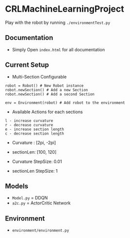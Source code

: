 # CRLMachineLearningProject

Play with the robot by running `./environmentTest.py`

## Documentation
- Simply Open `index.html` for all documentation

## Current Setup
- Multi-Section Configurable
```
robot = Robot() # New Robot instance
robot.newSection() # Add a new Section
robot.newSection() # Add a second Section

env = Environment(robot) # Add robot to the environment
```
- Available Actions for each sections
```
l - increase curvature
r - decrease curvature
e - increase section length
c - decrease section length
```
- Curvature : [2pi, -2pi]
- sectionLen: [100, 120]

- Curvature StepSize: 0.01
- sectionLen StepSize: 1
 
## Models
- `Model.py` = DDQN
- `a2c.py` = ActorCritic Network

## Environment
- `environment/environment.py`
